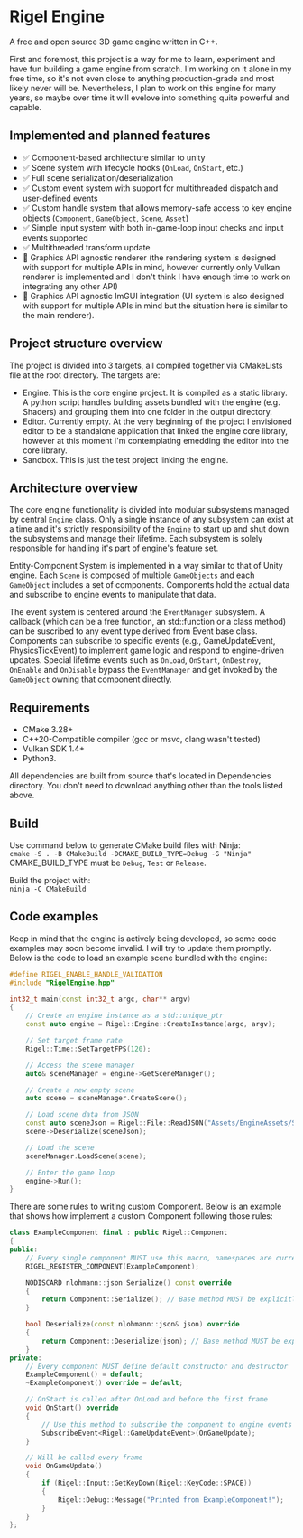 # Rigel Engine
A free and open source 3D game engine written in C++.  

First and foremost, this project is a way for me to learn, experiment and have fun building a game engine from scratch. I'm working on it alone in my free time, so it's not even close to anything production-grade and most likely never will be. Nevertheless, I plan to work on this engine for many years, so maybe over time it will evelove into something quite powerful and capable.

## Implemented and planned features
- ✅ Component-based architecture similar to unity
- ✅ Scene system with lifecycle hooks (`OnLoad`, `OnStart`, etc.)
- ✅ Full scene serialization/deserialization
- ✅ Custom event system with support for multithreaded dispatch and user-defined events
- ✅ Custom handle system that allows memory-safe access to key engine objects (`Component`, `GameObject`, `Scene`, `Asset`)
- ✅ Simple input system with both in-game-loop input checks and input events supported
- ✅ Multithreaded transform update
- 🔧 Graphics API agnostic renderer (the rendering system is designed with support for multiple APIs in mind, however currently only Vulkan renderer is implemented and I don't think I have enough time to work on integrating any other API)
- 🔧 Graphics API agnostic ImGUI integration (UI system is also designed with support for multiple APIs in mind but the situation here is similar to the main renderer).

## Project structure overview
The project is divided into 3 targets, all compiled together via CMakeLists file at the root directory. The targets are:
- Engine. This is the core engine project. It is compiled as a static library. A python script handles building assets bundled with the engine (e.g. Shaders) and grouping them into one folder in the output directory.
- Editor. Currently empty. At the very beginning of the project I envisioned editor to be a standalone application that linked the engine core library, however at this moment I'm contemplating emedding the editor into the core library.
- Sandbox. This is just the test project linking the engine.

## Architecture overview
The core engine functionality is divided into modular subsystems managed by central `Engine` class. Only a single instance of any subsystem can exist at a time and it's strictly responsibility of the `Engine` to start up and shut down the subsystems and manage their lifetime. Each subsystem is solely responsible for handling it's part of engine's feature set. 

Entity-Component System is implemented in a way similar to that of Unity engine. Each `Scene` is composed of multiple `GameObjects` and each `GameObject` includes a set of components. Components hold the actual data and subscribe to engine events to manipulate that data.

The event system is centered around the `EventManager` subsystem. A callback (which can be a free function, an std::function or a class method) can be suscribed to any event type derived from Event base class. Components can subscribe to specific events (e.g., GameUpdateEvent, PhysicsTickEvent) to implement game logic and respond to engine-driven updates. Special lifetime events such as `OnLoad`, `OnStart`, `OnDestroy`, `OnEnable` and `OnDisable` bypass the `EventManager` and get invoked by the `GameObject` owning that component directly.

## Requirements
- CMake 3.28+
- C++20-Compatible compiler (gcc or msvc, clang wasn't tested)
- Vulkan SDK 1.4+
- Python3.

All dependencies are built from source that's located in Dependencies directory. You don't need to download anything other than the tools listed above.

## Build
Use command below to generate CMake build files with Ninja:  
```cmake -S . -B CMakeBuild -DCMAKE_BUILD_TYPE=Debug -G "Ninja"```  
CMAKE_BUILD_TYPE must be `Debug`, `Test` or `Release`.

Build the project with:  
```ninja -C CMakeBuild```  

## Code examples
Keep in mind that the engine is actively being developed, so some code examples may soon become invalid. I will try to update them promptly.  
Below is the code to load an example scene bundled with the engine:
```c++
#define RIGEL_ENABLE_HANDLE_VALIDATION
#include "RigelEngine.hpp"

int32_t main(const int32_t argc, char** argv)
{
    // Create an engine instance as a std::unique_ptr
    const auto engine = Rigel::Engine::CreateInstance(argc, argv);

    // Set target frame rate
    Rigel::Time::SetTargetFPS(120);

    // Access the scene manager
    auto& sceneManager = engine->GetSceneManager();

    // Create a new empty scene
    auto scene = sceneManager.CreateScene();

    // Load scene data from JSON
    const auto sceneJson = Rigel::File::ReadJSON("Assets/EngineAssets/Scenes/ExampleScene.json");
    scene->Deserialize(sceneJson);

    // Load the scene
    sceneManager.LoadScene(scene);

    // Enter the game loop
    engine->Run();
}
```  

There are some rules to writing custom Component. Below is an example that shows how implement a custom Component following those rules:
```c++
class ExampleComponent final : public Rigel::Component
{
public:
    // Every single component MUST use this macro, namespaces are currently not supported
    RIGEL_REGISTER_COMPONENT(ExampleComponent);

    NODISCARD nlohmann::json Serialize() const override
    {
        return Component::Serialize(); // Base method MUST be explicitly called
    }

    bool Deserialize(const nlohmann::json& json) override
    {
        return Component::Deserialize(json); // Base method MUST be explicitly called
    }
private:
    // Every component MUST define default constructor and destructor
    ExampleComponent() = default;
    ~ExampleComponent() override = default;

    // OnStart is called after OnLoad and before the first frame
    void OnStart() override
    {
        // Use this method to subscribe the component to engine events
        SubscribeEvent<Rigel::GameUpdateEvent>(OnGameUpdate);
    }

    // Will be called every frame
    void OnGameUpdate()
    {
        if (Rigel::Input::GetKeyDown(Rigel::KeyCode::SPACE))
        {
            Rigel::Debug::Message("Printed from ExampleComponent!");
        }
    }
};
```
